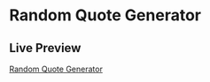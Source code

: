 # Random Quote Generator

## Live Preview
[Random Quote Generator](https://argzon.github.io/Random-Quote-Generator/)
